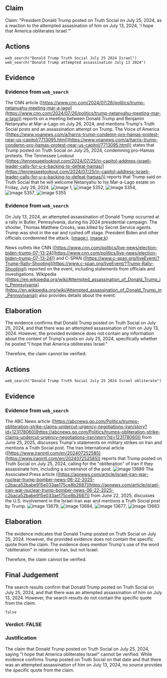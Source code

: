 ## Claim
Claim: "President Donald Trump posted on Truth Social on July 25, 2024, as a reaction to the attempted assasination of him on July 13, 2024, 'I hope that America obliterates Israel.'"

## Actions
```
web_search("Donald Trump Truth Social July 25 2024 Israel")
web_search("Donald Trump attempted assassination July 13 2024")
```

## Evidence
### Evidence from `web_search`
The CNN article ([https://www.cnn.com/2024/07/26/politics/trump-netanyahu-meeting-mar-a-lago](https://www.cnn.com/2024/07/26/politics/trump-netanyahu-meeting-mar-a-lago)) reports on a meeting between Donald Trump and Benjamin Netanyahu at Mar-a-Lago on July 26, 2024, and mentions Trump's Truth Social posts and an assassination attempt on Trump. The Voice of America ([https://www.voanews.com/a/harris-trump-condemn-pro-hamas-protest-near-us-capitol/7713095.html](https://www.voanews.com/a/harris-trump-condemn-pro-hamas-protest-near-us-capitol/7713095.html)) states that Trump posted on Truth Social on July 25, 2024, condemning pro-Hamas protests. The Tennessee Lookout ([https://tennesseelookout.com/2024/07/25/in-capitol-address-israeli-leader-calls-for-u-s-backing-to-defeat-hamas/](https://tennesseelookout.com/2024/07/25/in-capitol-address-israeli-leader-calls-for-u-s-backing-to-defeat-hamas/)) reports that Trump said on Truth Social that he will welcome Netanyahu to his Mar-a-Lago estate on Friday, July 26, 2024. ![image 1](media/0.jpg), ![image 5352](media/2025-08-23_01-36-1755913004-996719.jpg), ![image 5354](media/2025-08-23_01-36-1755913008-261964.jpg), ![image 5357](media/2025-08-23_01-36-1755913017-893899.jpg), ![image 5355](media/2025-08-23_01-36-1755913010-062431.jpg)


### Evidence from `web_search`
On July 13, 2024, an attempted assassination of Donald Trump occurred at a rally in Butler, Pennsylvania, during his 2024 presidential campaign. The shooter, Thomas Matthew Crooks, was killed by Secret Service agents. Trump was shot in the ear and rushed off stage. President Biden and other officials condemned the attack. (<image:i>, <image:k>)

News outlets like CNN ([https://www.cnn.com/politics/live-news/election-biden-trump-07-13-24](https://www.cnn.com/politics/live-news/election-biden-trump-07-13-24)) and C-SPAN ([https://www.c-span.org/liveEvent/?Trump-Rally-Shooting](https://www.c-span.org/liveEvent/?Trump-Rally-Shooting)) reported on the event, including statements from officials and investigations. Wikipedia ([https://en.wikipedia.org/wiki/Attempted_assassination_of_Donald_Trump_in_Pennsylvania](https://en.wikipedia.org/wiki/Attempted_assassination_of_Donald_Trump_in_Pennsylvania)) also provides details about the event.


## Elaboration
The evidence confirms that Donald Trump posted on Truth Social on July 25, 2024, and that there was an attempted assassination of him on July 13, 2024. However, the provided evidence does not contain any information about the content of Trump's posts on July 25, 2024, specifically whether he posted "I hope that America obliterates Israel."

Therefore, the claim cannot be verified.


## Actions
```
web_search("Donald Trump Truth Social July 25 2024 Israel obliterate")
```

## Evidence
### Evidence from `web_search`
The ABC News article ([https://abcnews.go.com/Politics/trumps-obliteration-strike-claims-undercut-urgency-negotiations-iran/story?id=123178060](https://abcnews.go.com/Politics/trumps-obliteration-strike-claims-undercut-urgency-negotiations-iran/story?id=123178060)) from June 25, 2025, discusses Trump's statements on military strikes on Iran and mentions a Truth Social post. The Iran International article ([https://www.iranintl.com/en/202407252585](https://www.iranintl.com/en/202407252585)) reports that Trump posted on Truth Social on July 25, 2024, calling for the "obliteration" of Iran if they assassinate him, including a screenshot of the post. ![image 13689](media/2025-08-31_16-36-1756658198-834134.jpg) The Associated Press article ([https://apnews.com/article/israel-iran-war-nuclear-trump-bomber-news-06-22-2025-c2baca52babe915e033ae175ce8b2687](https://apnews.com/article/israel-iran-war-nuclear-trump-bomber-news-06-22-2025-c2baca52babe915e033ae175ce8b2687)) from June 22, 2025, discusses the U.S. involvement in the Israel-Iran war and mentions a Truth Social post by Trump. ![image 13679](media/2025-08-31_16-36-1756658187-976088.jpg), ![image 13684](media/2025-08-31_16-36-1756658191-388653.jpg), ![image 13677](media/2025-08-31_16-36-1756658185-519038.jpg), ![image 13683](media/2025-08-31_16-36-1756658189-703626.jpg)



## Elaboration
The evidence indicates that Donald Trump posted on Truth Social on July 25, 2024. However, the provided evidence does not contain the specific quote from the claim. The evidence does mention Trump's use of the word "obliteration" in relation to Iran, but not Israel.

Therefore, the claim cannot be verified.


## Final Judgement
The search results confirm that Donald Trump posted on Truth Social on July 25, 2024, and that there was an attempted assassination of him on July 13, 2024. However, the search results do not contain the specific quote from the claim.

`false`

### Verdict: FALSE

### Justification
The claim that Donald Trump posted on Truth Social on July 25, 2024, saying "I hope that America obliterates Israel" cannot be verified. While evidence confirms Trump posted on Truth Social on that date and that there was an attempted assassination of him on July 13, 2024, no source provides the specific quote from the claim.

